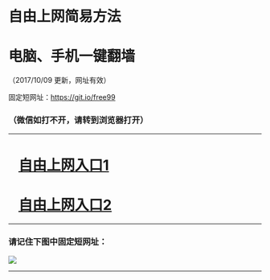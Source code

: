 ﻿# 自由上网简易方法

# 电脑、手机一键翻墙

（2017/10/09 更新，网址有效）

固定短网址：https://git.io/free99

### （微信如打不开，请转到浏览器打开）


***





# &nbsp;&nbsp; <a href="http://ft1866718266.fwq-tz-1001.info/fwqtz01.html?t=100900127640 " target="_blank">自由上网入口1</a>
# &nbsp;&nbsp; <a href="http://ft2990819278.fwq-tz-1002.info/fwqtz02.html?t=10090019593 " target="_blank">自由上网入口2</a>
***

### 请记住下图中固定短网址：

<img src="https://s3-us-west-2.amazonaws.com/fwq-1001/yjfq-20170905okok.png" /> 


***

